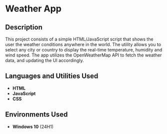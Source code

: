 <h1>Weather App</h1>

<h2>Description</h2>
This project consists of a simple HTML/JavaScript script that shows the user the weather conditions anywhere in the world. The utility allows you to select any city or country to display the real-time temperature, humidity and wind speed.
The app utilizes the OpenWeatherMap API to fetch the weather data, and updating the UI accordingly.
<br />


<h2>Languages and Utilities Used</h2>

- <b>HTML</b>
- <b>JavaScript</b>
- <b>CSS</b>

<h2>Environments Used </h2>

- <b>Windows 10</b> (24H1)
<!--
 ```diff
- text in red
+ text in green
! text in orange
# text in gray
@@ text in purple (and bold)@@
```
--!>

